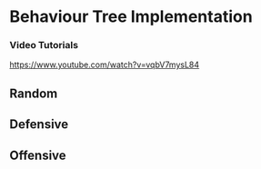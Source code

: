 # Behaviour Tree Implementation


### Video Tutorials

https://www.youtube.com/watch?v=vqbV7mysL84


## Random 


## Defensive 


## Offensive
